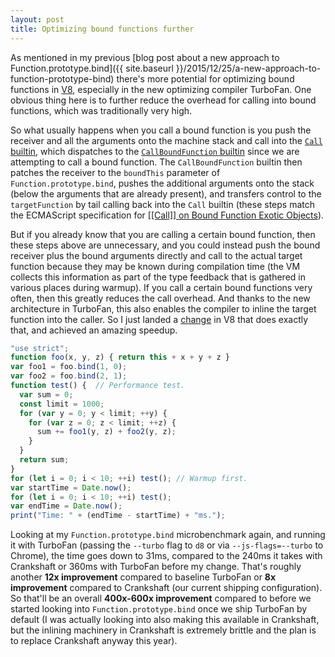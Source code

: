 ```yaml
---
layout: post
title: Optimizing bound functions further
---
```


As mentioned in my previous [blog post about a new approach to Function.prototype.bind]({{ site.baseurl }}/2015/12/25/a-new-approach-to-function-prototype-bind)
there's more potential for optimizing bound functions in [V8](https://developers.google.com/v8), especially in the new optimizing compiler TurboFan. One obvious
thing here is to further reduce the overhead for calling into bound functions, which was traditionally very high.

So what usually happens when you call a bound function is you push the receiver and all the arguments onto the machine stack and call into the
[``Call`` builtin](https://github.com/v8/v8/blob/master/src/x64/builtins-x64.cc#L2241), which dispatches to the
[``CallBoundFunction`` builtin](https://github.com/v8/v8/blob/master/src/x64/builtins-x64.cc#L2216) since we are attempting to call a bound function.
The ``CallBoundFunction`` builtin then patches the receiver to the ``boundThis`` parameter of ``Function.prototype.bind``, pushes the additional arguments
onto the stack (below the arguments that are already present), and transfers control to the ``targetFunction`` by tail calling back into the ``Call`` builtin
(these steps match the ECMAScript specification for [[[Call]] on Bound Function Exotic
Objects](http://tc39.github.io/ecma262/#sec-bound-function-exotic-objects-call-thisargument-argumentslist)).

But if you already know that you are calling a certain bound function, then these steps above are unnecessary, and you could instead push the bound
receiver plus the bound arguments directly and call to the actual target function because they may be known during compilation time (the VM collects this
information as part of the type feedback that is gathered in various places during warmup). If you call a certain bound functions very often, then this
greatly reduces the call overhead. And thanks to the new architecture in TurboFan, this also enables the compiler to inline the target function into the
caller. So I just landed a [change](https://codereview.chromium.org/1581343002) in V8 that does exactly that, and achieved an amazing speedup.

```js
"use strict";
function foo(x, y, z) { return this + x + y + z }
var foo1 = foo.bind(1, 0);
var foo2 = foo.bind(2, 1);
function test() {  // Performance test.
  var sum = 0;
  const limit = 1000;
  for (var y = 0; y < limit; ++y) {
    for (var z = 0; z < limit; ++z) {
      sum += foo1(y, z) + foo2(y, z);
    }
  }
  return sum;
}
for (let i = 0; i < 10; ++i) test(); // Warmup first.
var startTime = Date.now();
for (let i = 0; i < 10; ++i) test();
var endTime = Date.now();
print("Time: " + (endTime - startTime) + "ms.");
```

Looking at my ``Function.prototype.bind`` microbenchmark again, and running it with TurboFan (passing the ``--turbo`` flag to ``d8`` or via
``--js-flags=--turbo`` to Chrome), the time goes down to 31ms, compared to the 240ms it takes with Crankshaft or 360ms with TurboFan before
my change. That's roughly another **12x improvement** compared to baseline TurboFan or **8x improvement** compared to Crankshaft (our current
shipping configuration). So that'll be an overall **400x-600x improvement** compared to before we started looking into ``Function.prototype.bind``
once we ship TurboFan by default (I was actually looking into also making this available in Crankshaft, but the inlining machinery in Crankshaft
is extremely brittle and the plan is to replace Crankshaft anyway this year).
